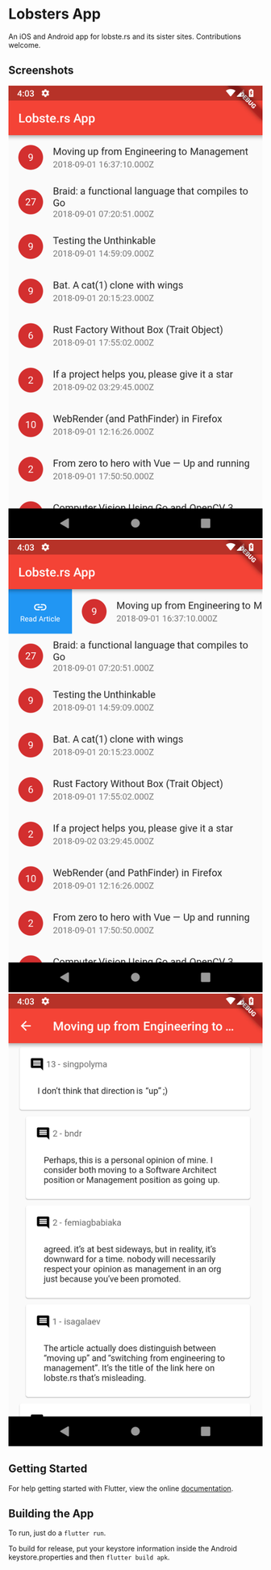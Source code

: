 # Lobsters App

An iOS and Android app for lobste.rs and its sister sites. Contributions welcome.

## Screenshots

![](/screenshots/1.png)
![](/screenshots/2.png)
![](/screenshots/3.png)

## Getting Started

For help getting started with Flutter, view the online
[documentation](https://flutter.io/).

## Building the App

To run, just do a `flutter run`.

To build for release, put your keystore information inside the Android keystore.properties and then `flutter build apk`.